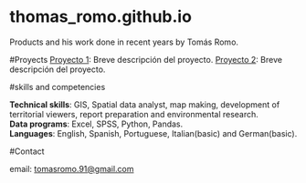 # thomas_romo.github.io
Products and his work done in recent years by Tomás Romo.

#Proyects
[Proyecto 1](link_al_proyecto_1): Breve descripción del proyecto.
[Proyecto 2](link_al_proyecto_2): Breve descripción del proyecto.

#skills and competencies
 
**Technical skills**: GIS, Spatial data analyst, map making, development of territorial viewers, report preparation and environmental research.  
**Data programs**: Excel, SPSS, Python, Pandas.  
**Languages**: English, Spanish, Portuguese, Italian(basic) and German(basic).  

#Contact

email: tomasromo.91@gmail.com
